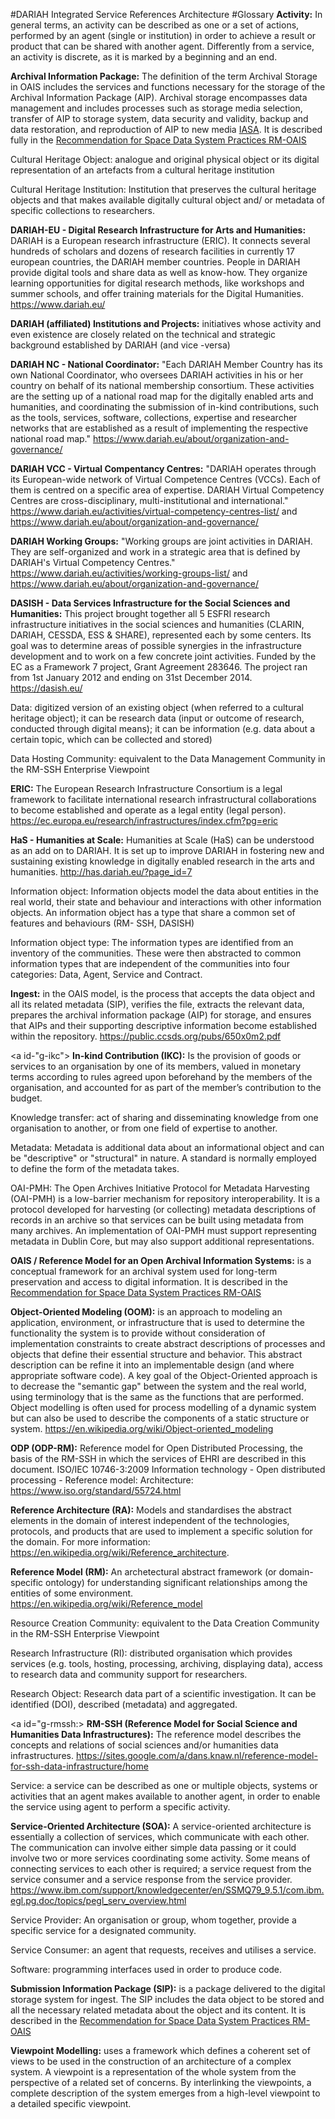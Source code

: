 #DARIAH Integrated Service References Architecture
#Glossary
**Activity:** In general terms, an activity can be described as one or a set of actions, performed by an agent (single or institution) in order to achieve a result or product that can be shared with another agent. Differently from a service, an activity is discrete, as it is marked by a beginning and an end. 

<a id="g-aip"></a>
**Archival Information Package:** The definition of the term Archival Storage in OAIS includes the services and functions necessary for the storage of the Archival Information Package (AIP). Archival storage encompasses data management and includes processes such as storage media selection, transfer of AIP to storage system, data security and validity, backup and data restoration, and reproduction of AIP to new media [IASA](https://www.iasa-web.org/tc04/archival-information-package-aip "International Association of Sound and Audiovisual Archives"). It is described fully in the [Recommendation for Space Data System Practices RM-OAIS](https://public.ccsds.org/pubs/650x0m2.pdf "The Consultative Committtee for Space Data Systems, Magenta Book") 

Cultural Heritage Object: analogue and original physical object or its digital representation of an artefacts from a cultural heritage institution 

Cultural Heritage Institution: Institution that preserves the cultural heritage objects and that makes available digitally cultural object and/ or metadata of specific collections to researchers.



<a id="g-dariah"></a>
**DARIAH-EU - Digital Research Infrastructure for Arts and Humanities:** DARIAH is a European research infrastructure (ERIC).  It connects several hundreds of scholars and dozens of research facilities in currently 17 european countries, the DARIAH member countries. People in DARIAH provide digital tools and share data as well as know-how. They organize learning opportunities for digital research methods, like workshops and summer schools, and offer training materials for the Digital Humanities. <https://www.dariah.eu/>

<a id="g-daip"></a>
**DARIAH (affiliated) Institutions and Projects:** initiatives whose activity and even existence are closely related on the technical and strategic background established by DARIAH (and vice -versa) 

<a id="g-dnc"></a>
**DARIAH NC - National Coordinator:** "Each DARIAH Member Country has its own National Coordinator, who oversees DARIAH activities in his or her country on behalf of its national membership consortium. These activities are the setting up of a national road map for the digitally enabled arts and humanities, and coordinating the submission of in-kind contributions, such as the tools, services, software, collections, expertise and researcher networks that are established as a result of implementing the respective national road map." <https://www.dariah.eu/about/organization-and-governance/>

<a id="g-dvcc"></a>
**DARIAH VCC - Virtual Compentancy Centres:** "DARIAH operates through its European-wide network of Virtual Competence Centres (VCCs). Each of them is centred on a specific area of expertise. DARIAH Virtual Competency Centres are cross-disciplinary, multi-institutional and international." <https://www.dariah.eu/activities/virtual-competency-centres-list/> and <https://www.dariah.eu/about/organization-and-governance/>

<a id="g-dwg"></a>
**DARIAH Working Groups:** "Working groups are joint activities in DARIAH. They are self-organized and work in a strategic area that is defined by DARIAH's Virtual Competency Centres." <https://www.dariah.eu/activities/working-groups-list/> and <https://www.dariah.eu/about/organization-and-governance/>



<a id="g-dasish"></a>
**DASISH - Data Services Infrastructure for the Social Sciences and Humanities:** This project brought together all 5 ESFRI research infrastructure initiatives in the social sciences and humanities (CLARIN, DARIAH, CESSDA, ESS & SHARE), represented each by some centers. Its goal was to determine areas of possible synergies in the infrastructure development and to work on a few concrete joint activities. Funded by the EC as a Framework 7 project, Grant Agreement 283646. The project ran from 1st January 2012 and ending on 31st December 2014. <https://dasish.eu/>


<!--CLARIN – Common Language Resources and Technology Infrastructure

DARIAH – Digital Research Infrastructure for the Arts and Humanities

CESSDA – Consortium of European Social Science Data Archives

ESS – European Social Survey

SHARE – Survey of Health, Ageing and Retirement in Europe-->

Data: digitized version of an existing object (when referred to a cultural heritage object); it can be research data (input or outcome of research, conducted through digital means); it can be information (e.g. data about a certain topic, which can be collected and stored)

Data Hosting Community: equivalent to the Data Management Community in the RM-SSH Enterprise Viewpoint

<a id="g-eric"></a>
**ERIC:** The European Research Infrastructure Consortium is a legal framework to facilitate international research infrastructural collaborations to become established and operate as a legal entity (legal person). <https://ec.europa.eu/research/infrastructures/index.cfm?pg=eric>

<a id="g-has"></a>
**HaS - Humanities at Scale:** Humanities at Scale (HaS) can be understood as an add on to DARIAH. It is set up to improve DARIAH in fostering new and sustaining existing knowledge in digitally enabled research in the arts and humanities. <http://has.dariah.eu/?page_id=7>

Information object: Information objects model the data about entities in the real world, their state and behaviour and interactions with other information objects. An information object has a type that share a common set of features and behaviours (RM- SSH, DASISH)

Information object type: The information types are identified from an inventory of the communities. These were then abstracted to common information types that are independent of the communities into four categories: Data, Agent, Service and Contract. 

<a id="g-ingest"></a>
**Ingest:** in the OAIS model, is the process that accepts the data object and all its related metadata (SIP), verifies the file, extracts the relevant data, prepares the archival information package (AIP) for storage, and ensures that AIPs and their supporting descriptive information become established within the repository. <https://public.ccsds.org/pubs/650x0m2.pdf>

<a id-"g-ikc"></a>
**In-kind Contribution (IKC):** Is the provision of goods or services to an organisation by one of its members, valued in monetary terms according to rules agreed upon beforehand by the members of the organisation, and accounted for as part of the member’s contribution to the budget. 

Knowledge transfer: act of sharing and disseminating knowledge from one organisation to another, or from one field of expertise to another.

Metadata: Metadata is additional data about an informational object and can be "descriptive" or "structural" in nature. A standard is normally employed to define the form of the metadata takes.

OAI-PMH: The Open Archives Initiative Protocol for Metadata Harvesting (OAI-PMH) is a low-barrier mechanism for repository interoperability. It is a protocol developed for harvesting (or collecting) metadata descriptions of records in an archive so that services can be built using metadata from many archives. An implementation of OAI-PMH must support representing metadata in Dublin Core, but may also support additional representations.

<a id="g-oais"></a>
**OAIS / Reference Model for an Open Archival Information Systems:** is a conceptual framework for an archival system used for long-term preservation and access to digital information. It is described in the [Recommendation for Space Data System Practices RM-OAIS](https://public.ccsds.org/pubs/650x0m2.pdf "The Consultative Committtee for Space Data Systems, Magenta Book")

<a id="g-oom"></a>
**Object-Oriented Modeling (OOM):** 
is an approach to modeling an application, environment, or infrastructure that is used to determine the functionality the system is to provide without consideration of implementation constraints to create abstract descriptions of processes and objects that define their essential structure and behavior. This abstract description can be refine it into an implementable design (and where appropriate software code). A key goal of the Object-Oriented approach is to decrease the "semantic gap" between the system and the real world, using terminology that is the same as the functions that are performed. 
Object modelling is often used for process modelling of a dynamic system but can also be used to describe the components of a static structure or system. <https://en.wikipedia.org/wiki/Object-oriented_modeling>

<a id="g-odp"></a>
**ODP (ODP-RM):** Reference model for Open Distributed Processing, the basis of the RM-SSH in which the services of EHRI are described in this document. ISO/IEC 10746-3:2009
Information technology - Open distributed processing - Reference model: Architecture: <https://www.iso.org/standard/55724.html>

<a id="g-ra"></a>
**Reference Architecture (RA):** Models and standardises the abstract elements in the domain of interest independent of the technologies, protocols, and products that are used to implement a specific solution for the domain. For more information: <https://en.wikipedia.org/wiki/Reference_architecture>.

<a id="g-rm"></a>
**Reference Model (RM):** An archetectural abstract framework (or domain-specific ontology) for understanding significant relationships among the entities of some environment. <https://en.wikipedia.org/wiki/Reference_model>

Resource Creation Community: equivalent to the Data Creation Community in the RM-SSH Enterprise Viewpoint


Research Infrastructure (RI): distributed organisation which provides services (e.g. tools, hosting, processing, archiving, displaying data), access to research data and community support for researchers. 

Research Object: Research data part of a scientific investigation. It can be identified (DOI), described (metadata) and aggregated. 

<a id="g-rmssh:></a>
**RM-SSH (Reference Model for Social Science and Humanities Data Infrastructures):** The reference model describes the concepts and relations of social sciences and/or humanities data infrastructures. <https://sites.google.com/a/dans.knaw.nl/reference-model-for-ssh-data-infrastructure/home>

Service: a service can be described as one or multiple objects, systems or activities that an agent makes available to another agent, in order to enable the service using agent to perform a specific activity. 

<a id="g-soa"></a>
**Service-Oriented Architecture (SOA):**
A service-oriented architecture is essentially a collection of services, which communicate with each other. The communication can involve either simple data passing or it could involve two or more services coordinating some activity. Some means of connecting services to each other is required; a service request from the service consumer and a service response from the service provider.
<https://www.ibm.com/support/knowledgecenter/en/SSMQ79_9.5.1/com.ibm.egl.pg.doc/topics/pegl_serv_overview.html>

Service Provider: An organisation or group, whom together, provide a specific service for a designated community.

Service Consumer: an agent that requests, receives and utilises a service. 

Software: programming interfaces used in order to produce code. 

<a id="g-sip"></a>
**Submission Information Package (SIP):** is a package delivered to the digital storage system for ingest. The SIP includes the data object to be stored and all the necessary related metadata about the object and its content. It is described in the [Recommendation for Space Data System Practices RM-OAIS](https://public.ccsds.org/pubs/650x0m2.pdf "The Consultative Committtee for Space Data Systems, Magenta Book")

<a id="g-vpm"></a>
**Viewpoint Modelling:** uses a framework which defines a coherent set of views to be used in the construction of an architecture of a complex system. A viewpoint is a representation of the whole system from the perspective of a related set of concerns. By interlinking the viewpoints, a complete description of the system emerges from a high-level viewpoint to a detailed specific viewpoint.